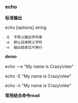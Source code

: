 ### echo 

**标准输出**

echo [options] string

```
-E  不转义输出字符串
-e  默认启用转义字符
-n  输出结束后不换行

```

**demo**

echo －e "My name is Crazy\nlee"

echo -E "My name is Crazy\nlee"

echo -n "My name is Crazy\nlee"


**常用结合命令read**